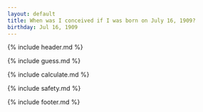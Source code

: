 ```yaml
---
layout: default
title: When was I conceived if I was born on July 16, 1909?
birthday: Jul 16, 1909
---
```


{% include header.md %}

{% include guess.md %}

{% include calculate.md %}

{% include safety.md %}

{% include footer.md %}



